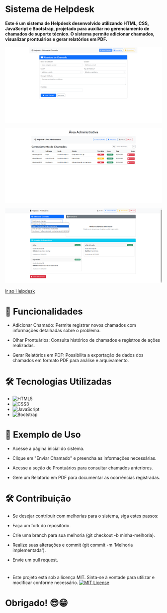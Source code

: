 # **Sistema de Helpdesk**
#### Este é um sistema de Helpdesk desenvolvido utilizando HTML, CSS, JavaScript e Bootstrap, projetado para auxiliar no gerenciamento de chamados de suporte técnico. O sistema permite adicionar chamados, visualizar prontuários e gerar relatórios em PDF.

![imagem home](image-home.png)

![imagem admin](image-admin.png)

![imagem prontuario](image-prontuario.png)

[Ir ao Helpdesk](https://helpdesk-lovat-psi.vercel.app/index.html)

# 📌 Funcionalidades

- Adicionar Chamado: Permite registrar novos chamados com informações detalhadas sobre o problema.

- Olhar Prontuários: Consulta histórico de chamados e registros de ações realizadas.

- Gerar Relatórios em PDF: Possibilita a exportação de dados dos chamados em formato PDF para análise e arquivamento.
#

# 🛠️ Tecnologias Utilizadas

- ![HTML5](https://img.shields.io/badge/html5-%23E34F26.svg?style=for-the-badge&logo=html5&logoColor=white)
- ![CSS3](https://img.shields.io/badge/css3-%231572B6.svg?style=for-the-badge&logo=css3&logoColor=white)
- ![JavaScript](https://img.shields.io/badge/javascript-%23323330.svg?style=for-the-badge&logo=javascript&logoColor=%23F7DF1E)
- ![Bootstrap](https://img.shields.io/badge/bootstrap-%238511FA.svg?style=for-the-badge&logo=bootstrap&logoColor=white)
#

# 📌 Exemplo de Uso

- Acesse a página inicial do sistema.

- Clique em "Enviar Chamado" e preencha as informações necessárias.

- Acesse a seção de Prontuários para consultar chamados anteriores.

- Gere um Relatório em PDF para documentar as ocorrências registradas.

# 🛠️ Contribuição

- Se desejar contribuir com melhorias para o sistema, siga estes passos:

- Faça um fork do repositório.

- Crie uma branch para sua melhoria (git checkout -b minha-melhoria).

- Realize suas alterações e commit (git commit -m 'Melhoria implementada').

- Envie um pull request.

#
- Este projeto está sob a licença MIT. Sinta-se à vontade para utilizar e modificar conforme necessário.
[![MIT License](https://img.shields.io/badge/License-MIT-green.svg)](https://choosealicense.com/licenses/mit/)
# 
# **Obrigado! 😎😁**
